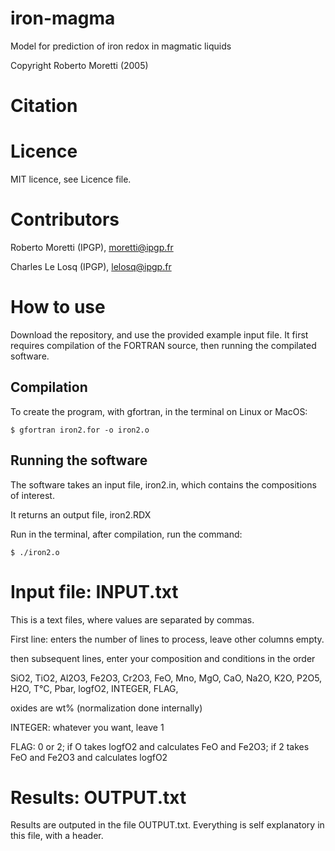 # iron-magma

Model for prediction of iron redox in magmatic liquids

Copyright Roberto Moretti (2005)

# Citation

# Licence

MIT licence, see Licence file.

# Contributors

Roberto Moretti (IPGP), moretti@ipgp.fr

Charles Le Losq (IPGP), lelosq@ipgp.fr

# How to use

Download the repository, and use the provided example input file. It first requires compilation of the FORTRAN source, then running the compilated software.

## Compilation

To create the program, with gfortran, in the terminal on Linux or MacOS:

`$ gfortran iron2.for -o iron2.o`

## Running the software

The software takes an input file, iron2.in, which contains the compositions of interest.

It returns an output file, iron2.RDX

Run in the terminal, after compilation, run the command:

`$ ./iron2.o`

# Input file: INPUT.txt

This is a text files, where values are separated by commas.

First line: enters the number of lines to process, leave other columns empty.

then subsequent lines, enter your composition and conditions in the order

SiO2, TiO2, Al2O3, Fe2O3, Cr2O3, FeO, Mno, MgO, CaO, Na2O, K2O, P2O5, H2O, T°C, Pbar, logfO2, INTEGER, FLAG,

oxides are wt% (normalization done internally)

INTEGER: whatever you want, leave 1

FLAG: 0 or 2; if O takes logfO2 and calculates FeO and Fe2O3; if 2 takes FeO and Fe2O3 and calculates logfO2

# Results: OUTPUT.txt

Results are outputed in the file OUTPUT.txt. Everything is self explanatory in this file, with a header.